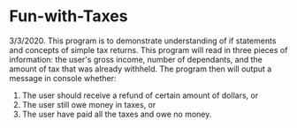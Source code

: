 # Fun-with-Taxes
3/3/2020.
This program is to demonstrate understanding of if statements and concepts of simple tax returns.
This program will read in three pieces of information: the user's gross income, number of dependants, and the amount of tax that was already withheld.
The program then will output a message in console whether:
1) The user should receive a refund of certain amount of dollars, or
2) The user still owe money in taxes, or
3) The user have paid all the taxes and owe no money.
